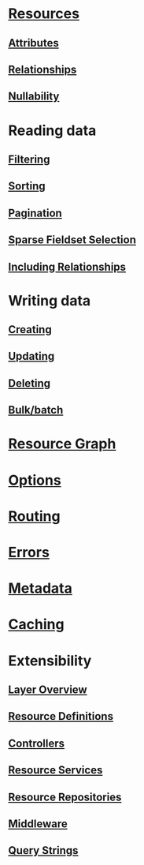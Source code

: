 # [Resources](resources/index.md)
## [Attributes](resources/attributes.md)
## [Relationships](resources/relationships.md)
## [Nullability](resources/nullability.md)

# Reading data
## [Filtering](reading/filtering.md)
## [Sorting](reading/sorting.md)
## [Pagination](reading/pagination.md)
## [Sparse Fieldset Selection](reading/sparse-fieldset-selection.md)
## [Including Relationships](reading/including-relationships.md)

# Writing data
## [Creating](writing/creating.md)
## [Updating](writing/updating.md)
## [Deleting](writing/deleting.md)
## [Bulk/batch](writing/bulk-batch-operations.md)

# [Resource Graph](resource-graph.md)
# [Options](options.md)
# [Routing](routing.md)
# [Errors](errors.md)
# [Metadata](meta.md)
# [Caching](caching.md)

# Extensibility
## [Layer Overview](extensibility/layer-overview.md)
## [Resource Definitions](extensibility/resource-definitions.md)
## [Controllers](extensibility/controllers.md)
## [Resource Services](extensibility/services.md)
## [Resource Repositories](extensibility/repositories.md)
## [Middleware](extensibility/middleware.md)
## [Query Strings](extensibility/query-strings.md)
